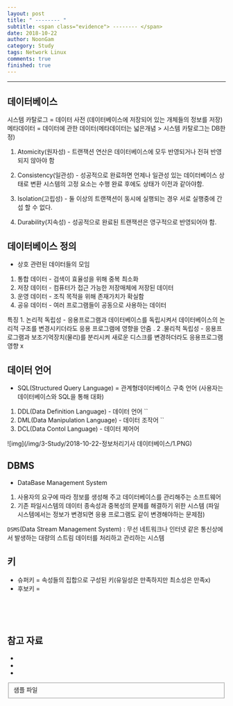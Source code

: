 ```yaml
---
layout: post
title: " -------- "
subtitle: <span class="evidence"> -------- </span>
date: 2018-10-22
author: NoonGam
category: Study
tags: Network Linux
comments: true
finished: true
---
```


---


## 데이터베이스

시스템 카탈로그 = 데이터 사전 (데이터베이스에 저장되어 있는 개체들의 정보를 저장)
메타데이터 = 데이터에 관한 데이터(메타데이터는 넓은개념 > 시스템 카탈로그는 DB한정)



1. Atomicity(원자성) - 트랜잭션 연산은 데이터베이스에 모두 반영되거나 전혀 반영되지 않아야 함

2. Consistency(일관성) - 성공적으로 완료하면 언제나 일관성 있는 데이터베이스 상태로 변환
                      시스템의 고정 요소는 수행 완료 후에도 상태가 이전과 같아야함.

3. Isolation(고립성) - 둘 이상의 트랜잭션이 동시에 실행되는 경우 서로 실행중에 간섭 할 수 없다.

4. Durability(지속성) - 성공적으로 완료된 트랜잭션은 영구적으로 반영되어야 함.


## 데이터베이스 정의
- 상호 관련된 데이터들의 모임
1. 통합 데이터 - 검색이 효율성을 위해 중복 최소화
2. 저장 데이터 - 컴퓨터가 접근 가능한 저장매체에 저장된 데이터
3. 운영 데이터 - 조직 목적을 위해 존재가치가 확실함
4. 공유 데이터 - 여러 프로그램들이 공동으로 사용하는 데이터

특징 1. 논리적 독립성 - 응용프로그램과 데이터베이스를 독립시켜서 데이터베이스의 논리적 구조를 변경시키더라도 응용 프로그램에 영향을 안줌
.   2 .물리적 독립성 - 응용프로그램과 보조기억장치(물리)를 분리시켜 새로운 디스크를 변경하더라도 응용프로그램 영향 x


## 데이터 언어
- SQL(Structured Query Language) = 관계형데이터베이스 구축 언어
(사용자는 데이터베이스와 SQL을 통해 대화)

1. DDL(Data Definition Language) - 데이터 언어 ``
2. DML(Data Manipulation Language) - 데이터 조작어 ``
3. DCL(Data Contol Language) - 데이터 제어어


![img](/img/3-Study/2018-10-22-정보처리기사 데이터베이스/1.PNG)


## DBMS

- DataBase Management System
1. 사용자의 요구에 따라 정보를 생성해 주고 데이터베이스를 관리해주는 소프트웨어
2. 기존 파일시스템의 데이터 종속성과 중복성의 문제를 해결하기 위한 시스템
(파일 시스템에서는 정보가 변경되면 응용 프로그램도 같이 변경해야하는 문제점)

`DSMS`(Data Stream Management System) : 무선 네트워크나 인터넷 같은 통신상에서 발생하는 대량의 스트림 데이터를 처리하고 관리하는 시스템



## 키

- 슈퍼키 = 속성들의 집합으로 구성된 키(유일성은 만족하지만 최소성은 만족x)
- 후보키 =





<br><br><br>

## 참고 자료
*
*
*
<fieldset id="gpg-fieldset">
 샘플 파일
</fieldset>
